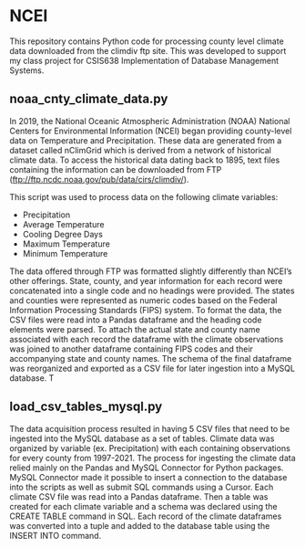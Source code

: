 # NCEI 
This repository contains Python code for processing county level climate data downloaded from the climdiv ftp site. This was developed to support my class project for CSIS638 Implementation of Database Management Systems.

## noaa_cnty_climate_data.py

In 2019, the National Oceanic Atmospheric Administration (NOAA) National Centers for Environmental Information (NCEI) began providing county-level data on Temperature and Precipitation. These data are generated from a dataset called nClimGrid which is derived from a network of historical climate data. To access the historical data dating back to 1895, text files containing the information can be downloaded from FTP (ftp://ftp.ncdc.noaa.gov/pub/data/cirs/climdiv/). 

This script was used to process data on the following climate variables:
* Precipitation
* Average Temperature
* Cooling Degree Days
* Maximum Temperature
* Minimum Temperature

The data offered through FTP was formatted slightly differently than NCEI’s other offerings. State, county, and year information for each record were concatenated into a single code and no headings were provided. The states and counties were represented as numeric codes based on the Federal Information Processing Standards (FIPS) system. To format the data, the CSV files were read into a Pandas dataframe and the heading code elements were parsed. To attach the actual state and county name associated with each record the dataframe with the climate observations was joined to another dataframe containing FIPS codes and their accompanying state and county names. The schema of the final dataframe was reorganized and exported as a CSV file for later ingestion into a MySQL database. T

## load_csv_tables_mysql.py
The data acquisition process resulted in having 5 CSV files that need to be ingested into the MySQL database as a set of tables. Climate data was organized by variable (ex. Precipitation) with each containing observations for every county from 1997-2021. The process for ingesting the climate data relied mainly on the Pandas and MySQL Connector for Python packages. MySQL Connector made it possible to insert a connection to the database into the scripts as well as submit SQL commands using a Cursor. Each climate CSV file was read into a Pandas dataframe. Then a table was created for each climate variable and a schema was declared using the CREATE TABLE command in SQL. Each record of the climate dataframes was converted into a tuple and added to the database table using the INSERT INTO command. 
